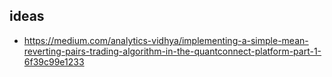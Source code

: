 ## ideas

- https://medium.com/analytics-vidhya/implementing-a-simple-mean-reverting-pairs-trading-algorithm-in-the-quantconnect-platform-part-1-6f39c99e1233
